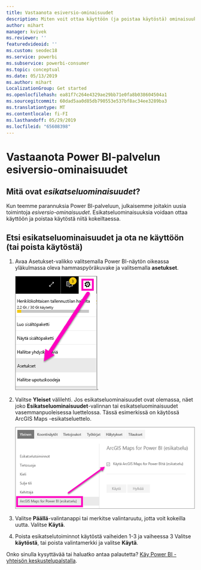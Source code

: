 ```yaml
---
title: Vastaanota esiversio-ominaisuudet
description: Miten voit ottaa käyttöön (ja poistaa käytöstä) ominaisuuksia, jotka ovat esikatselussa.
author: mihart
manager: kvivek
ms.reviewer: ''
featuredvideoid: ''
ms.custom: seodec18
ms.service: powerbi
ms.subservice: powerbi-consumer
ms.topic: conceptual
ms.date: 05/13/2019
ms.author: mihart
LocalizationGroup: Get started
ms.openlocfilehash: ea81f7c264e4329ae29bb71e0fa8b038604504a1
ms.sourcegitcommit: 60dad5aa0d85db790553e537bf8ac34ee3289ba3
ms.translationtype: MT
ms.contentlocale: fi-FI
ms.lasthandoff: 05/29/2019
ms.locfileid: "65608398"
---
```

# <a name="opt-in-for-power-bi-service-preview-features"></a>Vastaanota Power BI-palvelun esiversio-ominaisuudet
## <a name="what-are-preview-features"></a>Mitä ovat *esikatseluominaisuudet*?
Kun teemme parannuksia Power BI-palveluun, julkaisemme joitakin uusia toimintoja *esiversio-ominaisuudet*. Esikatseluominaisuuksia voidaan ottaa käyttöön ja poistaa käytöstä niitä kokeiltaessa.


## <a name="find-previews-and-turn-them-on-and-off"></a>Etsi esikatseluominaisuudet ja ota ne käyttöön (tai poista käytöstä)
1. Avaa Asetukset-valikko valitsemalla Power BI-näytön oikeassa yläkulmassa oleva hammaspyöräkuvake ja valitsemalla **asetukset**.
   
   ![Asetukset-valikko](./media/end-user-preview-features/power-bi-settings.png).
2. Valitse **Yleiset** välilehti. Jos esikatseluominaisuudet ovat olemassa, näet joko **Esikatseluominaisuudet**-valinnan tai esikatseluominaisuudet vasemmanpuoleisessa luettelossa.  Tässä esimerkissä on käytössä ArcGIS Maps -esikatseluettelo. 
   
   ![Yleinen-välilehti](./media/end-user-preview-features/power-bi-preview-arcgis.png)
3. Valitse **Päällä**-valintanappi tai merkitse valintaruutu, jotta voit kokeilla uutta. Valitse **Käytä**.
4. Poista esikatselutoiminnot käytöstä vaiheiden 1-3 ja vaiheessa 3 Valitse **käytöstä**, tai poista valintamerkki ja valitse **Käytä**.


Onko sinulla kysyttävää tai haluatko antaa palautetta? [Käy Power BI -yhteisön keskustelupalstalla](http://community.powerbi.com/t5/Navigation-Preview-Forum/bd-p/NavigationPreview).

